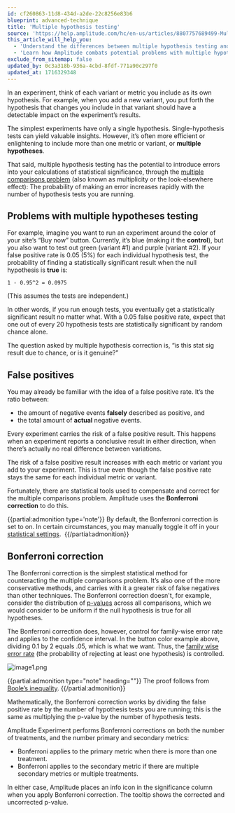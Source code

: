```yaml
---
id: cf260863-11d8-434d-a2de-22c8256e83b6
blueprint: advanced-technique
title: 'Multiple hypothesis testing'
source: 'https://help.amplitude.com/hc/en-us/articles/8807757689499-Multiple-hypothesis-testing-in-Amplitude-Experiment'
this_article_will_help_you:
  - 'Understand the differences between multiple hypothesis testing and single-hypothesis testing'
  - 'Learn how Amplitude combats potential problems with multiple hypothesis testing'
exclude_from_sitemap: false
updated_by: 0c3a318b-936a-4cbd-8fdf-771a90c297f0
updated_at: 1716329348
---
```

In an experiment, think of each variant or metric you include as its own hypothesis. For example, when you add a new variant, you put forth the hypothesis that changes you include in that variant should have a detectable impact on the experiment’s results. 

The simplest experiments have only a single hypothesis. Single-hypothesis tests can yield valuable insights. However, it’s often more efficient or enlightening to include more than one metric or variant, or **multiple hypotheses**.

That said, multiple hypothesis testing has the potential to introduce errors into your calculations of statistical significance, through the [multiple comparisons problem](https://en.wikipedia.org/wiki/Multiple_comparisons_problem) (also known as multiplicity or the look-elsewhere effect): The probability of making an error increases rapidly with the number of hypothesis tests you are running.

## Problems with multiple hypotheses testing

For example, imagine you want to run an experiment around the color of your site’s “Buy now” button. Currently, it’s blue (making it the **control**), but you also want to test out green (variant #1) and purple (variant #2). If your false positive rate is 0.05 (5%) for each individual hypothesis test, the probability of finding a statistically significant result when the null hypothesis is **true** is:

`1 - 0.95^2 = 0.0975`

(This assumes the tests are independent.)

In other words, if you run enough tests, you eventually get a statistically significant result no matter what. With a 0.05 false positive rate, expect that one out of every 20 hypothesis tests are statistically significant by random chance alone.

The question asked by multiple hypothesis correction is, “is this stat sig result due to chance, or is it genuine?”

## False positives

You may already be familiar with the idea of a false positive rate. It’s the ratio between:  

* the amount of negative events **falsely** described as positive, and
* the total amount of **actual** negative events.

Every experiment carries the risk of a false positive result. This happens when an experiment reports a conclusive result in either direction, when there’s actually no real difference between variations.

The risk of a false positive result increases with each metric or variant you add to your experiment. This is true even though the false positive rate stays the same for each individual metric or variant.

Fortunately, there are statistical tools used to compensate and correct for the multiple comparisons problem. Amplitude uses the **Bonferroni correction** to do this.

{{partial:admonition type='note'}}
 By default, the Bonferroni correction is set to on. In certain circumstances, you may manually toggle it off in your [statistical settings](/docs/feature-experiment/workflow/finalize-statistical-preferences). 
{{/partial:admonition}}

## Bonferroni correction

The Bonferroni correction is the simplest statistical method for counteracting the multiple comparisons problem. It’s also one of the more conservative methods, and carries with it a greater risk of false negatives than other techniques. The Bonferroni correction doesn't, for example, consider the distribution of [p-values](https://en.wikipedia.org/wiki/P-value) across all comparisons, which we would consider to be uniform if the null hypothesis is true for all hypotheses.

The Bonferroni correction does, however, control for family-wise error rate and applies to the confidence interval. In the button color example above, dividing 0.1 by 2 equals .05, which is what we want. Thus, the [family wise error rate](https://en.wikipedia.org/wiki/Family-wise_error_rate) (the probability of rejecting at least one hypothesis) is controlled. 

![image1.png](/docs/output/img/advanced-techniques/image1-png.png)

{{partial:admonition type="note" heading=""}}
The proof follows from [Boole’s inequality](https://en.wikipedia.org/wiki/Boole%27s_inequality).
{{/partial:admonition}}

Mathematically, the Bonferroni correction works by dividing the false positive rate by the number of hypothesis tests you are running; this is the same as multiplying the p-value by the number of hypothesis tests.

Amplitude Experiment performs Bonferroni corrections on both the number of treatments, and the number primary and secondary metrics: 

* Bonferroni applies to the primary metric when there is more than one treatment.
* Bonferroni applies to the secondary metric if there are multiple secondary metrics or multiple treatments.

In either case, Amplitude places an info icon in the significance column when you apply Bonferroni correction. The tooltip shows the corrected and uncorrected p-value. 
